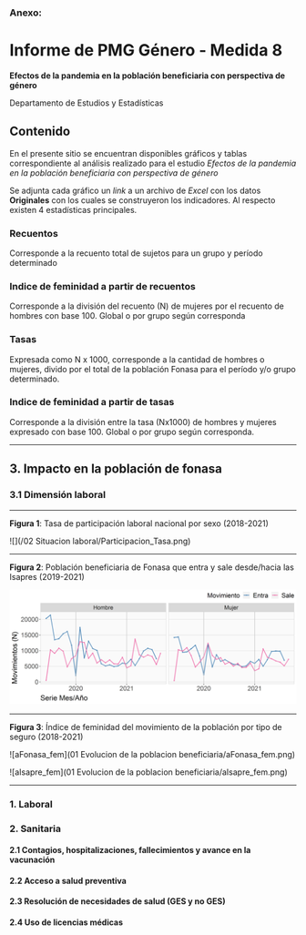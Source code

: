 ### Anexo:

# Informe de PMG Género - Medida 8

**Efectos de la pandemia en la población beneficiaria con perspectiva de género**

Departamento de Estudios y Estadísticas

## Contenido

En el presente sitio se encuentran disponibles gráficos y tablas correspondiente al análisis realizado para el estudio *Efectos de la pandemia en la población beneficiaria con perspectiva de género*

Se adjunta cada gráfico un *link* a un archivo de *Excel* con los datos **Originales** con los cuales se construyeron los indicadores. Al respecto existen 4 estadísticas principales.

### Recuentos

Corresponde a la recuento total de sujetos para un grupo y período determinado

### Indice de feminidad a partir de recuentos

Corresponde a la división del recuento (N) de mujeres por el recuento de hombres con base 100. Global o por grupo según corresponda

### Tasas

Expresada como N x 1000, corresponde a la cantidad de hombres o mujeres, divido por el total de la población Fonasa para el período y/o grupo determinado.

### Indice de feminidad a partir de tasas

Corresponde a la división entre la tasa (Nx1000) de hombres y mujeres expresado con base 100. Global o por grupo según corresponda.

-----

## 3. Impacto en la población de fonasa

### 3.1 Dimensión laboral

---

**Figura 1**: Tasa de participación laboral nacional por sexo (2018-2021)

![](/02 Situacion laboral/Participacion_Tasa.png)

---

**Figura 2**: Población beneficiaria de Fonasa que entra y sale desde/hacia las Isapres (2019-2021)

![](img/movimiento_N.png)

---

**Figura 3**: Índice de feminidad del movimiento de la población por tipo de seguro (2018-2021)

![aFonasa_fem](01 Evolucion de la poblacion beneficiaria/aFonasa_fem.png)

![aIsapre_fem](01 Evolucion de la poblacion beneficiaria/aIsapre_fem.png)

---





### 1. Laboral

### 2. Sanitaria

#### 2.1 Contagios, hospitalizaciones, fallecimientos y avance en la vacunación

#### 2.2 Acceso a salud preventiva

#### 2.3 Resolución de necesidades de salud (GES y no GES)

#### 2.4 Uso de licencias médicas




